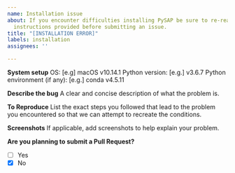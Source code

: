 ```yaml
---
name: Installation issue
about: If you encounter difficulties installing PySAP be sure to re-read the installation
  instructions provided before submitting an issue.
title: "[INSTALLATION ERROR]"
labels: installation
assignees: ''

---
```


**System setup**
OS: [e.g] macOS v10.14.1
Python version: [e.g.] v3.6.7
Python environment (if any): [e.g.] conda v4.5.11

**Describe the bug**
A clear and concise description of what the problem is.

**To Reproduce**
List the exact steps you followed that lead to the problem you encountered so that we can attempt to recreate the conditions.

**Screenshots**
If applicable, add screenshots to help explain your problem.

**Are you planning to submit a Pull Request?**
- [ ] Yes
- [X] No
